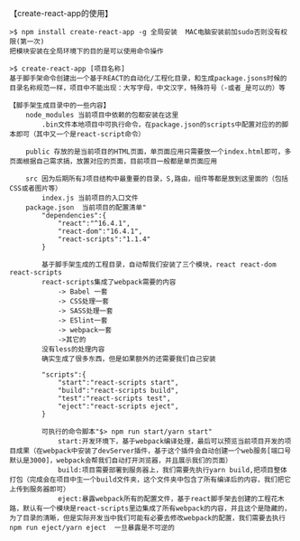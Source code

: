 【create-react-app的使用】
    
    >$ npm install create-react-app -g 全局安装  MAC电脑安装前加sudo否则没有权限(第一次)
    把模块安装在全局环境下的目的是可以使用命令操作
    
    >$ create-react-app [项目名称]
    基于脚手架命令创建出一个基于REACT的自动化/工程化目录，和生成package.jsons时候的目录名称规范一样，项目中不能出现：大写字母，中文汉字，特殊符号（-或者_是可以的）等
    
    【脚手架生成目录中的一些内容】
        node_modules 当前项目中依赖的包都安装在这里
            .bin文件本地项目中可执行命令，在package.json的scripts中配置对应的的脚本即可（其中又一个是react-script命令）
        
        public 存放的是当前项目的HTML页面，单页面应用只需要放一个index.html即可，多页面根据自己需求搞，放置对应的页面，目前项目一般都是单页面应用
        
        src 因为后期所有J项目结构中最重要的目录，S,路由，组件等都是放到这里面的（包括CSS或者图片等）
            index.js 当前项目的入口文件
        package.json  当前项目的配置清单"
            "dependencies":{
                "react":"^16.4.1",
                "react-dom":"16.4.1",
                "react-scripts":"1.1.4" 
            }    
            
            基于脚手架生成的工程目录，自动帮我们安装了三个模块，react react-dom react-scripts
            react-scripts集成了webpack需要的内容
                -> Babel 一套
                -> CSS处理一套
                -> SASS处理一套
                -> ESlint一套
                -> webpack一套
                ->其它的
            没有less的处理内容
            确实生成了很多东西，但是如果额外的还需要我们自己安装
                
            "scripts":{
                "start":"react-scripts start",
                "build":"react-scripts build",
                "test":"react-scripts test",
                "eject":"react-scripts eject",
            }
            
            可执行的命令脚本"$> npm run start/yarn start"
                start:开发环境下，基于webpack编译处理，最后可以预览当前项目开发的项目成果（在webpack中安装了devServer插件，基于这个插件会自动创建一个web服务[端口号默认是3000]，webpack会帮我们自动打开浏览器，并且展示我们的页面）
                build:项目需要部署到服务器上，我们需要先执行yarn build,把项目整体打包（完成会在项目中生一个build文件夹，这个文件夹中包含了所有编译后的内容，我们把它上传到服务器即可）
                eject:暴露webpack所有的配置文件，基于react脚手架去创建的工程花木路，默认有一个模块是react-scripts里边集成了所有webpack的内容，并且这个是隐藏的，为了目录的清晰，但是实际开发当中我们可能有必要去修改webpack的配置，我们需要去执行npm run eject/yarn eject  一旦暴露是不可逆的